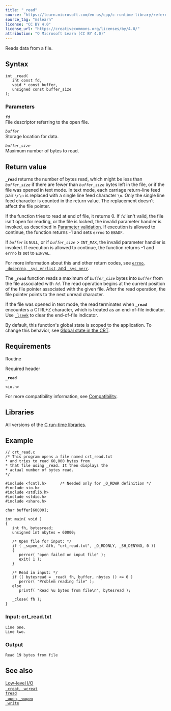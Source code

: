 ```yaml
---
title: "_read"
source: "https://learn.microsoft.com/en-us/cpp/c-runtime-library/reference/read?view=msvc-170"
source_tag: "mslearn"
license: "CC BY 4.0"
license_url: "https://creativecommons.org/licenses/by/4.0/"
attribution: "© Microsoft Learn (CC BY 4.0)"
---
```

Reads data from a file.

## Syntax

```
int _read(
   int const fd,
   void * const buffer,
   unsigned const buffer_size
);
```

### Parameters

_`fd`_  
File descriptor referring to the open file.

_`buffer`_  
Storage location for data.

_`buffer_size`_  
Maximum number of bytes to read.

## Return value

**`_read`** returns the number of bytes read, which might be less than _`buffer_size`_ if there are fewer than _`buffer_size`_ bytes left in the file, or if the file was opened in text mode. In text mode, each carriage return-line feed pair `\r\n` is replaced with a single line feed character `\n`. Only the single line feed character is counted in the return value. The replacement doesn't affect the file pointer.

If the function tries to read at end of file, it returns 0. If _`fd`_ isn't valid, the file isn't open for reading, or the file is locked, the invalid parameter handler is invoked, as described in [Parameter validation](https://learn.microsoft.com/en-us/cpp/c-runtime-library/parameter-validation?view=msvc-170). If execution is allowed to continue, the function returns -1 and sets `errno` to `EBADF`.

If _`buffer`_ is `NULL`, or if _`buffer_size`_ > `INT_MAX`, the invalid parameter handler is invoked. If execution is allowed to continue, the function returns -1 and `errno` is set to `EINVAL`.

For more information about this and other return codes, see [`errno`, `_doserrno`, `_sys_errlist`, and `_sys_nerr`](https://learn.microsoft.com/en-us/cpp/c-runtime-library/errno-doserrno-sys-errlist-and-sys-nerr?view=msvc-170).

The **`_read`** function reads a maximum of _`buffer_size`_ bytes into _`buffer`_ from the file associated with _`fd`_. The read operation begins at the current position of the file pointer associated with the given file. After the read operation, the file pointer points to the next unread character.

If the file was opened in text mode, the read terminates when **`_read`** encounters a CTRL+Z character, which is treated as an end-of-file indicator. Use [`_lseek`](https://learn.microsoft.com/en-us/cpp/c-runtime-library/reference/lseek-lseeki64?view=msvc-170) to clear the end-of-file indicator.

By default, this function's global state is scoped to the application. To change this behavior, see [Global state in the CRT](https://learn.microsoft.com/en-us/cpp/c-runtime-library/global-state?view=msvc-170).

## Requirements

Routine

Required header

**`_read`**

`<io.h>`

For more compatibility information, see [Compatibility](https://learn.microsoft.com/en-us/cpp/c-runtime-library/compatibility?view=msvc-170).

## Libraries

All versions of the [C run-time libraries](https://learn.microsoft.com/en-us/cpp/c-runtime-library/crt-library-features?view=msvc-170).

## Example

```
// crt_read.c
/* This program opens a file named crt_read.txt
* and tries to read 60,000 bytes from
* that file using _read. It then displays the
* actual number of bytes read.
*/

#include <fcntl.h>      /* Needed only for _O_RDWR definition */
#include <io.h>
#include <stdlib.h>
#include <stdio.h>
#include <share.h>

char buffer[60000];

int main( void )
{
   int fh, bytesread;
   unsigned int nbytes = 60000;

   /* Open file for input: */
   if ( _sopen_s( &fh, "crt_read.txt", _O_RDONLY, _SH_DENYNO, 0 ))
   {
      perror( "open failed on input file" );
      exit( 1 );
   }

   /* Read in input: */
   if (( bytesread = _read( fh, buffer, nbytes )) <= 0 )
      perror( "Problem reading file" );
   else
      printf( "Read %u bytes from file\n", bytesread );

   _close( fh );
}
```

### Input: crt\_read.txt

```
Line one.
Line two.
```

### Output

```
Read 19 bytes from file
```

## See also

[Low-level I/O](https://learn.microsoft.com/en-us/cpp/c-runtime-library/low-level-i-o?view=msvc-170)  
[`_creat`, `_wcreat`](https://learn.microsoft.com/en-us/cpp/c-runtime-library/reference/creat-wcreat?view=msvc-170)  
[`fread`](https://learn.microsoft.com/en-us/cpp/c-runtime-library/reference/fread?view=msvc-170)  
[`_open`, `_wopen`](https://learn.microsoft.com/en-us/cpp/c-runtime-library/reference/open-wopen?view=msvc-170)  
[`_write`](https://learn.microsoft.com/en-us/cpp/c-runtime-library/reference/write?view=msvc-170)